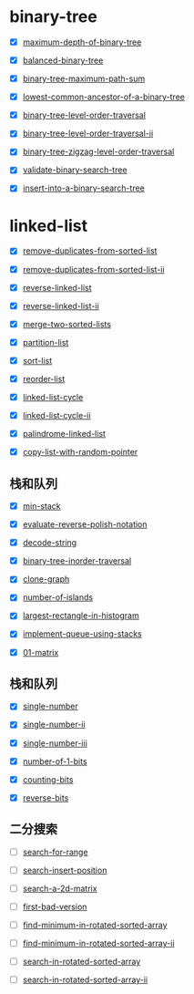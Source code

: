 # binary-tree

- [x] [maximum-depth-of-binary-tree](https://leetcode-cn.com/problems/maximum-depth-of-binary-tree/)

- [x] [balanced-binary-tree](https://leetcode-cn.com/problems/balanced-binary-tree/)

- [x] [binary-tree-maximum-path-sum](https://leetcode-cn.com/problems/binary-tree-maximum-path-sum/)

- [x] [lowest-common-ancestor-of-a-binary-tree](https://leetcode-cn.com/problems/lowest-common-ancestor-of-a-binary-tree/)

- [x] [binary-tree-level-order-traversal](https://leetcode-cn.com/problems/binary-tree-level-order-traversal/)

- [x] [binary-tree-level-order-traversal-ii](https://leetcode-cn.com/problems/binary-tree-level-order-traversal-ii/)

- [x] [binary-tree-zigzag-level-order-traversal](https://leetcode-cn.com/problems/binary-tree-zigzag-level-order-traversal/)

- [x] [validate-binary-search-tree](https://leetcode-cn.com/problems/validate-binary-search-tree/)

- [x] [insert-into-a-binary-search-tree](https://leetcode-cn.com/problems/insert-into-a-binary-search-tree/)

# linked-list

- [x] [remove-duplicates-from-sorted-list](https://leetcode-cn.com/problems/remove-duplicates-from-sorted-list/)

- [x] [remove-duplicates-from-sorted-list-ii](https://leetcode-cn.com/problems/remove-duplicates-from-sorted-list-ii/)

- [x] [reverse-linked-list](https://leetcode-cn.com/problems/reverse-linked-list/)

- [x] [reverse-linked-list-ii](https://leetcode-cn.com/problems/reverse-linked-list-ii/)

- [x] [merge-two-sorted-lists](https://leetcode-cn.com/problems/merge-two-sorted-lists/)

- [x] [partition-list](https://leetcode-cn.com/problems/partition-list/)

- [x] [sort-list](https://leetcode-cn.com/problems/sort-list/)

- [x] [reorder-list](https://leetcode-cn.com/problems/reorder-list/)

- [x] [linked-list-cycle](https://leetcode-cn.com/problems/linked-list-cycle/)

- [x] [linked-list-cycle-ii](https://leetcode-cn.com/problems/linked-list-cycle-ii/)

- [x] [palindrome-linked-list](https://leetcode-cn.com/problems/palindrome-linked-list/)

- [x] [copy-list-with-random-pointer](https://leetcode-cn.com/problems/copy-list-with-random-pointer/)

## 栈和队列

- [x] [min-stack](https://leetcode-cn.com/problems/min-stack/)

- [x] [evaluate-reverse-polish-notation](https://leetcode-cn.com/problems/evaluate-reverse-polish-notation/)

- [x] [decode-string](https://leetcode-cn.com/problems/decode-string/)

- [x] [binary-tree-inorder-traversal](https://leetcode-cn.com/problems/binary-tree-inorder-traversal/)

- [x] [clone-graph](https://leetcode-cn.com/problems/clone-graph/)

- [x] [number-of-islands](https://leetcode-cn.com/problems/number-of-islands/)

- [x] [largest-rectangle-in-histogram](https://leetcode-cn.com/problems/largest-rectangle-in-histogram/)

- [x] [implement-queue-using-stacks](https://leetcode-cn.com/problems/implement-queue-using-stacks/)

- [x] [01-matrix](https://leetcode-cn.com/problems/01-matrix/)

## 栈和队列

- [x] [single-number](https://leetcode-cn.com/problems/single-number/)

- [x] [single-number-ii](https://leetcode-cn.com/problems/single-number-ii/)

- [x] [single-number-iii](https://leetcode-cn.com/problems/single-number-iii/)

- [x] [number-of-1-bits](https://leetcode-cn.com/problems/number-of-1-bits/)

- [x] [counting-bits](https://leetcode-cn.com/problems/counting-bits/)

- [x] [reverse-bits](https://leetcode-cn.com/problems/reverse-bits/)

## 二分搜索

- [ ] [search-for-range](https://www.lintcode.com/problem/search-for-a-range/description)

- [ ] [search-insert-position](https://leetcode-cn.com/problems/search-insert-position/)

- [ ] [search-a-2d-matrix](https://leetcode-cn.com/problems/search-a-2d-matrix/)

- [ ] [first-bad-version](https://leetcode-cn.com/problems/first-bad-version/)

- [ ] [find-minimum-in-rotated-sorted-array](https://leetcode-cn.com/problems/find-minimum-in-rotated-sorted-array/)

- [ ] [find-minimum-in-rotated-sorted-array-ii](https://leetcode-cn.com/problems/find-minimum-in-rotated-sorted-array-ii/)

- [ ] [search-in-rotated-sorted-array](https://leetcode-cn.com/problems/search-in-rotated-sorted-array/)

- [ ] [search-in-rotated-sorted-array-ii](https://leetcode-cn.com/problems/search-in-rotated-sorted-array-ii/)